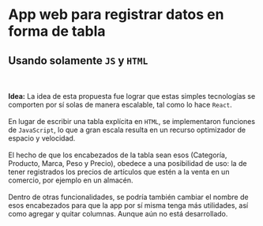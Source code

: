 <h1> App web para registrar datos en forma de tabla </h1><h2> Usando solamente <code>JS</code> y <code>HTML</code> </h2><br/><br/>
 <b>Idea:</b> La idea de esta propuesta fue lograr que estas simples tecnologías se comporten por sí solas de manera escalable, tal como lo hace <code>React</code>. <br/><br/>
 En lugar de escribir una tabla explícita en <code>HTML</code>, se implementaron funciones de <code>JavaScript</code>, 
 lo que a gran escala resulta en un recurso optimizador de espacio y velocidad. <br/><br/>
El hecho de que los encabezados de la tabla sean esos (Categoría, Producto, Marca, Peso y Precio), 
obedece a una posibilidad de uso: la de tener registrados los precios de artículos que estén a la venta en un comercio, por ejemplo en un almacén. <br/><br/>
Dentro de otras funcionalidades, se podría también cambiar el nombre de esos encabezados para que la app por sí misma tenga más utilidades, así como agregar y quitar columnas. Aunque aún no está desarrollado.<br/><br/>
<img src="https://github.com/misael-alamos24/registroprecios/assets/166983296/2f898021-7cef-4f50-a2f9-177e271517ef" alt=""/>


